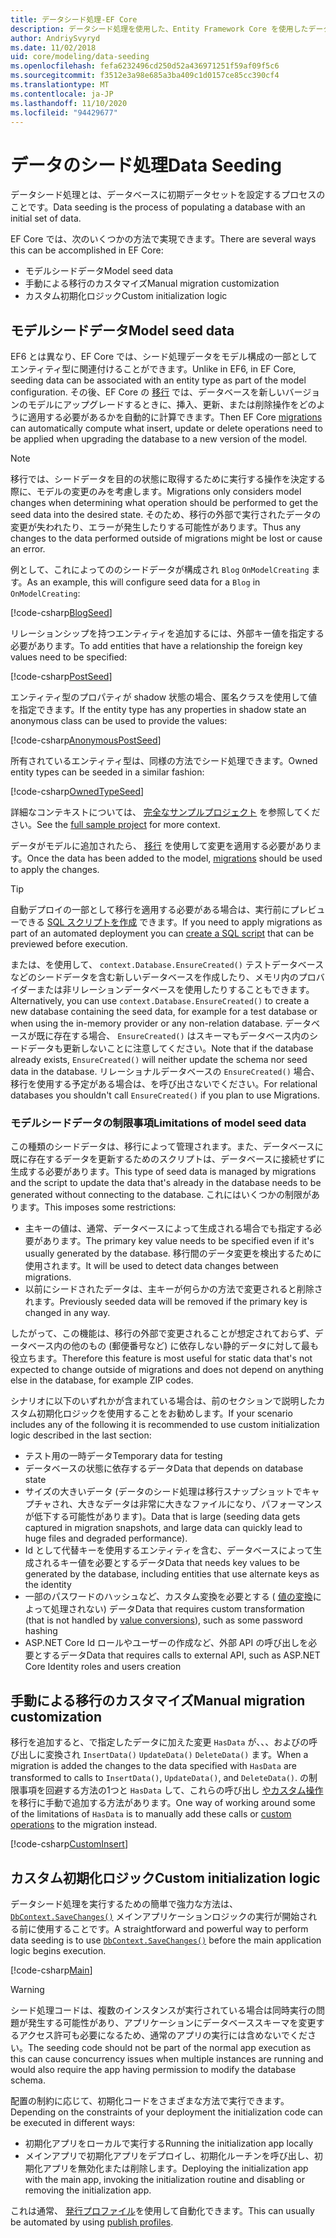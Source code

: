 ```yaml
---
title: データシード処理-EF Core
description: データシード処理を使用した、Entity Framework Core を使用したデータベースへの初期データセットの読み込み
author: AndriySvyryd
ms.date: 11/02/2018
uid: core/modeling/data-seeding
ms.openlocfilehash: fefa6232496cd250d52a436971251f59af09f5c6
ms.sourcegitcommit: f3512e3a98e685a3ba409c1d0157ce85cc390cf4
ms.translationtype: MT
ms.contentlocale: ja-JP
ms.lasthandoff: 11/10/2020
ms.locfileid: "94429677"
---
```

# <a name="data-seeding"></a><span data-ttu-id="a47cd-103">データのシード処理</span><span class="sxs-lookup"><span data-stu-id="a47cd-103">Data Seeding</span></span>

<span data-ttu-id="a47cd-104">データシード処理とは、データベースに初期データセットを設定するプロセスのことです。</span><span class="sxs-lookup"><span data-stu-id="a47cd-104">Data seeding is the process of populating a database with an initial set of data.</span></span>

<span data-ttu-id="a47cd-105">EF Core では、次のいくつかの方法で実現できます。</span><span class="sxs-lookup"><span data-stu-id="a47cd-105">There are several ways this can be accomplished in EF Core:</span></span>

* <span data-ttu-id="a47cd-106">モデルシードデータ</span><span class="sxs-lookup"><span data-stu-id="a47cd-106">Model seed data</span></span>
* <span data-ttu-id="a47cd-107">手動による移行のカスタマイズ</span><span class="sxs-lookup"><span data-stu-id="a47cd-107">Manual migration customization</span></span>
* <span data-ttu-id="a47cd-108">カスタム初期化ロジック</span><span class="sxs-lookup"><span data-stu-id="a47cd-108">Custom initialization logic</span></span>

## <a name="model-seed-data"></a><span data-ttu-id="a47cd-109">モデルシードデータ</span><span class="sxs-lookup"><span data-stu-id="a47cd-109">Model seed data</span></span>

<span data-ttu-id="a47cd-110">EF6 とは異なり、EF Core では、シード処理データをモデル構成の一部としてエンティティ型に関連付けることができます。</span><span class="sxs-lookup"><span data-stu-id="a47cd-110">Unlike in EF6, in EF Core, seeding data can be associated with an entity type as part of the model configuration.</span></span> <span data-ttu-id="a47cd-111">その後、EF Core の [移行](xref:core/managing-schemas/migrations/index) では、データベースを新しいバージョンのモデルにアップグレードするときに、挿入、更新、または削除操作をどのように適用する必要があるかを自動的に計算できます。</span><span class="sxs-lookup"><span data-stu-id="a47cd-111">Then EF Core [migrations](xref:core/managing-schemas/migrations/index) can automatically compute what insert, update or delete operations need to be applied when upgrading the database to a new version of the model.</span></span>

> [!NOTE]
> <span data-ttu-id="a47cd-112">移行では、シードデータを目的の状態に取得するために実行する操作を決定する際に、モデルの変更のみを考慮します。</span><span class="sxs-lookup"><span data-stu-id="a47cd-112">Migrations only considers model changes when determining what operation should be performed to get the seed data into the desired state.</span></span> <span data-ttu-id="a47cd-113">そのため、移行の外部で実行されたデータの変更が失われたり、エラーが発生したりする可能性があります。</span><span class="sxs-lookup"><span data-stu-id="a47cd-113">Thus any changes to the data performed outside of migrations might be lost or cause an error.</span></span>

<span data-ttu-id="a47cd-114">例として、これによってののシードデータが構成され `Blog` `OnModelCreating` ます。</span><span class="sxs-lookup"><span data-stu-id="a47cd-114">As an example, this will configure seed data for a `Blog` in `OnModelCreating`:</span></span>

[!code-csharp[BlogSeed](../../../samples/core/Modeling/DataSeeding/DataSeedingContext.cs?name=BlogSeed)]

<span data-ttu-id="a47cd-115">リレーションシップを持つエンティティを追加するには、外部キー値を指定する必要があります。</span><span class="sxs-lookup"><span data-stu-id="a47cd-115">To add entities that have a relationship the foreign key values need to be specified:</span></span>

[!code-csharp[PostSeed](../../../samples/core/Modeling/DataSeeding/DataSeedingContext.cs?name=PostSeed)]

<span data-ttu-id="a47cd-116">エンティティ型のプロパティが shadow 状態の場合、匿名クラスを使用して値を指定できます。</span><span class="sxs-lookup"><span data-stu-id="a47cd-116">If the entity type has any properties in shadow state an anonymous class can be used to provide the values:</span></span>

[!code-csharp[AnonymousPostSeed](../../../samples/core/Modeling/DataSeeding/DataSeedingContext.cs?name=AnonymousPostSeed)]

<span data-ttu-id="a47cd-117">所有されているエンティティ型は、同様の方法でシード処理できます。</span><span class="sxs-lookup"><span data-stu-id="a47cd-117">Owned entity types can be seeded in a similar fashion:</span></span>

[!code-csharp[OwnedTypeSeed](../../../samples/core/Modeling/DataSeeding/DataSeedingContext.cs?name=OwnedTypeSeed)]

<span data-ttu-id="a47cd-118">詳細なコンテキストについては、 [完全なサンプルプロジェクト](https://github.com/dotnet/EntityFramework.Docs/tree/master/samples/core/Modeling/DataSeeding) を参照してください。</span><span class="sxs-lookup"><span data-stu-id="a47cd-118">See the [full sample project](https://github.com/dotnet/EntityFramework.Docs/tree/master/samples/core/Modeling/DataSeeding) for more context.</span></span>

<span data-ttu-id="a47cd-119">データがモデルに追加されたら、 [移行](xref:core/managing-schemas/migrations/index) を使用して変更を適用する必要があります。</span><span class="sxs-lookup"><span data-stu-id="a47cd-119">Once the data has been added to the model, [migrations](xref:core/managing-schemas/migrations/index) should be used to apply the changes.</span></span>

> [!TIP]
> <span data-ttu-id="a47cd-120">自動デプロイの一部として移行を適用する必要がある場合は、実行前にプレビューできる [SQL スクリプトを作成](xref:core/managing-schemas/migrations/index#generate-sql-scripts) できます。</span><span class="sxs-lookup"><span data-stu-id="a47cd-120">If you need to apply migrations as part of an automated deployment you can [create a SQL script](xref:core/managing-schemas/migrations/index#generate-sql-scripts) that can be previewed before execution.</span></span>

<span data-ttu-id="a47cd-121">または、を使用して、 `context.Database.EnsureCreated()` テストデータベースなどのシードデータを含む新しいデータベースを作成したり、メモリ内のプロバイダーまたは非リレーションデータベースを使用したりすることもできます。</span><span class="sxs-lookup"><span data-stu-id="a47cd-121">Alternatively, you can use `context.Database.EnsureCreated()` to create a new database containing the seed data, for example for a test database or when using the in-memory provider or any non-relation database.</span></span> <span data-ttu-id="a47cd-122">データベースが既に存在する場合、 `EnsureCreated()` はスキーマもデータベース内のシードデータも更新しないことに注意してください。</span><span class="sxs-lookup"><span data-stu-id="a47cd-122">Note that if the database already exists, `EnsureCreated()` will neither update the schema nor seed data in the database.</span></span> <span data-ttu-id="a47cd-123">リレーショナルデータベースの `EnsureCreated()` 場合、移行を使用する予定がある場合は、を呼び出さないでください。</span><span class="sxs-lookup"><span data-stu-id="a47cd-123">For relational databases you shouldn't call `EnsureCreated()` if you plan to use Migrations.</span></span>

### <a name="limitations-of-model-seed-data"></a><span data-ttu-id="a47cd-124">モデルシードデータの制限事項</span><span class="sxs-lookup"><span data-stu-id="a47cd-124">Limitations of model seed data</span></span>

<span data-ttu-id="a47cd-125">この種類のシードデータは、移行によって管理されます。また、データベースに既に存在するデータを更新するためのスクリプトは、データベースに接続せずに生成する必要があります。</span><span class="sxs-lookup"><span data-stu-id="a47cd-125">This type of seed data is managed by migrations and the script to update the data that's already in the database needs to be generated without connecting to the database.</span></span> <span data-ttu-id="a47cd-126">これにはいくつかの制限があります。</span><span class="sxs-lookup"><span data-stu-id="a47cd-126">This imposes some restrictions:</span></span>

* <span data-ttu-id="a47cd-127">主キーの値は、通常、データベースによって生成される場合でも指定する必要があります。</span><span class="sxs-lookup"><span data-stu-id="a47cd-127">The primary key value needs to be specified even if it's usually generated by the database.</span></span> <span data-ttu-id="a47cd-128">移行間のデータ変更を検出するために使用されます。</span><span class="sxs-lookup"><span data-stu-id="a47cd-128">It will be used to detect data changes between migrations.</span></span>
* <span data-ttu-id="a47cd-129">以前にシードされたデータは、主キーが何らかの方法で変更されると削除されます。</span><span class="sxs-lookup"><span data-stu-id="a47cd-129">Previously seeded data will be removed if the primary key is changed in any way.</span></span>

<span data-ttu-id="a47cd-130">したがって、この機能は、移行の外部で変更されることが想定されておらず、データベース内の他のもの (郵便番号など) に依存しない静的データに対して最も役立ちます。</span><span class="sxs-lookup"><span data-stu-id="a47cd-130">Therefore this feature is most useful for static data that's not expected to change outside of migrations and does not depend on anything else in the database, for example ZIP codes.</span></span>

<span data-ttu-id="a47cd-131">シナリオに以下のいずれかが含まれている場合は、前のセクションで説明したカスタム初期化ロジックを使用することをお勧めします。</span><span class="sxs-lookup"><span data-stu-id="a47cd-131">If your scenario includes any of the following it is recommended to use custom initialization logic described in the last section:</span></span>

* <span data-ttu-id="a47cd-132">テスト用の一時データ</span><span class="sxs-lookup"><span data-stu-id="a47cd-132">Temporary data for testing</span></span>
* <span data-ttu-id="a47cd-133">データベースの状態に依存するデータ</span><span class="sxs-lookup"><span data-stu-id="a47cd-133">Data that depends on database state</span></span>
* <span data-ttu-id="a47cd-134">サイズの大きいデータ (データのシード処理は移行スナップショットでキャプチャされ、大きなデータは非常に大きなファイルになり、パフォーマンスが低下する可能性があります)。</span><span class="sxs-lookup"><span data-stu-id="a47cd-134">Data that is large (seeding data gets captured in migration snapshots, and large data can quickly lead to huge files and degraded performance).</span></span>
* <span data-ttu-id="a47cd-135">Id として代替キーを使用するエンティティを含む、データベースによって生成されるキー値を必要とするデータ</span><span class="sxs-lookup"><span data-stu-id="a47cd-135">Data that needs key values to be generated by the database, including entities that use alternate keys as the identity</span></span>
* <span data-ttu-id="a47cd-136">一部のパスワードのハッシュなど、カスタム変換を必要とする ( [値の変換](xref:core/modeling/value-conversions)によって処理されない) データ</span><span class="sxs-lookup"><span data-stu-id="a47cd-136">Data that requires custom transformation (that is not handled by [value conversions](xref:core/modeling/value-conversions)), such as some password hashing</span></span>
* <span data-ttu-id="a47cd-137">ASP.NET Core Id ロールやユーザーの作成など、外部 API の呼び出しを必要とするデータ</span><span class="sxs-lookup"><span data-stu-id="a47cd-137">Data that requires calls to external API, such as ASP.NET Core Identity roles and users creation</span></span>

## <a name="manual-migration-customization"></a><span data-ttu-id="a47cd-138">手動による移行のカスタマイズ</span><span class="sxs-lookup"><span data-stu-id="a47cd-138">Manual migration customization</span></span>

<span data-ttu-id="a47cd-139">移行を追加すると、で指定したデータに加えた変更 `HasData` が、、、およびの呼び出しに変換され `InsertData()` `UpdateData()` `DeleteData()` ます。</span><span class="sxs-lookup"><span data-stu-id="a47cd-139">When a migration is added the changes to the data specified with `HasData` are transformed to calls to `InsertData()`, `UpdateData()`, and `DeleteData()`.</span></span> <span data-ttu-id="a47cd-140">の制限事項を回避する方法の1つと `HasData` して、これらの呼び出し [やカスタム操作](xref:core/managing-schemas/migrations/operations) を移行に手動で追加する方法があります。</span><span class="sxs-lookup"><span data-stu-id="a47cd-140">One way of working around some of the limitations of `HasData` is to manually add these calls or [custom operations](xref:core/managing-schemas/migrations/operations) to the migration instead.</span></span>

[!code-csharp[CustomInsert](../../../samples/core/Modeling/DataSeeding/Migrations/20181102235626_Initial.cs?name=CustomInsert)]

## <a name="custom-initialization-logic"></a><span data-ttu-id="a47cd-141">カスタム初期化ロジック</span><span class="sxs-lookup"><span data-stu-id="a47cd-141">Custom initialization logic</span></span>

<span data-ttu-id="a47cd-142">データシード処理を実行するための簡単で強力な方法は、 [`DbContext.SaveChanges()`](xref:core/saving/index) メインアプリケーションロジックの実行が開始される前に使用することです。</span><span class="sxs-lookup"><span data-stu-id="a47cd-142">A straightforward and powerful way to perform data seeding is to use [`DbContext.SaveChanges()`](xref:core/saving/index) before the main application logic begins execution.</span></span>

[!code-csharp[Main](../../../samples/core/Modeling/DataSeeding/Program.cs?name=CustomSeeding)]

> [!WARNING]
> <span data-ttu-id="a47cd-143">シード処理コードは、複数のインスタンスが実行されている場合は同時実行の問題が発生する可能性があり、アプリケーションにデータベーススキーマを変更するアクセス許可も必要になるため、通常のアプリの実行には含めないでください。</span><span class="sxs-lookup"><span data-stu-id="a47cd-143">The seeding code should not be part of the normal app execution as this can cause concurrency issues when multiple instances are running and would also require the app having permission to modify the database schema.</span></span>

<span data-ttu-id="a47cd-144">配置の制約に応じて、初期化コードをさまざまな方法で実行できます。</span><span class="sxs-lookup"><span data-stu-id="a47cd-144">Depending on the constraints of your deployment the initialization code can be executed in different ways:</span></span>

* <span data-ttu-id="a47cd-145">初期化アプリをローカルで実行する</span><span class="sxs-lookup"><span data-stu-id="a47cd-145">Running the initialization app locally</span></span>
* <span data-ttu-id="a47cd-146">メインアプリで初期化アプリをデプロイし、初期化ルーチンを呼び出し、初期化アプリを無効化または削除します。</span><span class="sxs-lookup"><span data-stu-id="a47cd-146">Deploying the initialization app with the main app, invoking the initialization routine and disabling or removing the initialization app.</span></span>

<span data-ttu-id="a47cd-147">これは通常、 [発行プロファイル](/aspnet/core/host-and-deploy/visual-studio-publish-profiles)を使用して自動化できます。</span><span class="sxs-lookup"><span data-stu-id="a47cd-147">This can usually be automated by using [publish profiles](/aspnet/core/host-and-deploy/visual-studio-publish-profiles).</span></span>
